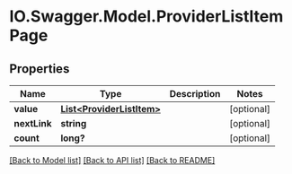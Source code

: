 # IO.Swagger.Model.ProviderListItemPage
## Properties

Name | Type | Description | Notes
------------ | ------------- | ------------- | -------------
**value** | [**List&lt;ProviderListItem&gt;**](ProviderListItem.md) |  | [optional] 
**nextLink** | **string** |  | [optional] 
**count** | **long?** |  | [optional] 

[[Back to Model list]](../README.md#documentation-for-models) [[Back to API list]](../README.md#documentation-for-api-endpoints) [[Back to README]](../README.md)


